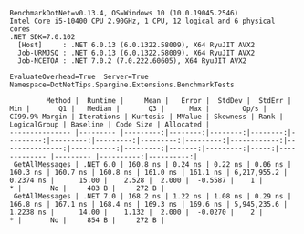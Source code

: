 
    BenchmarkDotNet=v0.13.4, OS=Windows 10 (10.0.19045.2546)
    Intel Core i5-10400 CPU 2.90GHz, 1 CPU, 12 logical and 6 physical cores
    .NET SDK=7.0.102
      [Host]     : .NET 6.0.13 (6.0.1322.58009), X64 RyuJIT AVX2
      Job-URMJSQ : .NET 6.0.13 (6.0.1322.58009), X64 RyuJIT AVX2
      Job-NCETOA : .NET 7.0.2 (7.0.222.60605), X64 RyuJIT AVX2

    EvaluateOverhead=True  Server=True  Namespace=DotNetTips.Spargine.Extensions.BenchmarkTests  

             Method |  Runtime |     Mean |   Error |  StdDev |  StdErr |      Min |       Q1 |   Median |       Q3 |      Max |        Op/s | CI99.9% Margin | Iterations | Kurtosis | MValue | Skewness | Rank | LogicalGroup | Baseline | Code Size | Allocated |
    --------------- |--------- |---------:|--------:|--------:|--------:|---------:|---------:|---------:|---------:|---------:|------------:|---------------:|-----------:|---------:|-------:|---------:|-----:|------------- |--------- |----------:|----------:|
     GetAllMessages | .NET 6.0 | 160.8 ns | 0.24 ns | 0.22 ns | 0.06 ns | 160.3 ns | 160.7 ns | 160.8 ns | 161.0 ns | 161.1 ns | 6,217,955.2 |      0.2374 ns |      15.00 |    2.528 |  2.000 |  -0.5587 |    1 |            * |       No |     483 B |     272 B |
     GetAllMessages | .NET 7.0 | 168.2 ns | 1.22 ns | 1.08 ns | 0.29 ns | 166.8 ns | 167.1 ns | 168.4 ns | 169.3 ns | 169.6 ns | 5,945,235.6 |      1.2238 ns |      14.00 |    1.132 |  2.000 |  -0.0270 |    2 |            * |       No |     854 B |     272 B |
